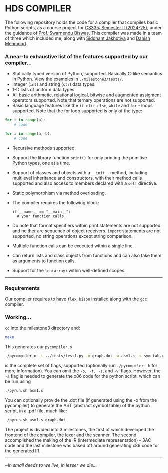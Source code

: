 # HDS COMPILER

The following repository holds the code for a compiler that compiles basic Python scripts, as a course project for [CS335: Semester II (2024-25)](https://www.cse.iitk.ac.in/users/swarnendu/courses/spring2024-cs335/), under the guidance of [Prof. Swarnendu Biswas](https://www.cse.iitk.ac.in/users/swarnendu/). This compiler was made in a team of three which included me, along with [Siddhant Jakhotiya](https://github.com/ahahahahah1) and [Danish Mehmood](https://github.com/danx069).

### A near-to exhaustive list of the features supported by our compiler...

* Statically typed version of Python, supported. Basically C-like semantics in Python. View the examples in `./milestone3/tests/`.
* Integer (`int`) and string (`str`) data types.
* 1-D lists of uniform data types.
* All basic arithmetic, relational logical, bitwise and augmented assigment operators supported. Note that ternary operations are not supported.
* Basic language features like the `if-elif-else`, `while` and `for` - loops supported. Note that the for loop supported is only of the type:

```python
for i in range(a):
	# code
```

```python
for i in range(a, b):
	# code
```

* Recursive methods supported.
* Support the library function `print()` for only printing the primitive Python types, one at a time.
* Support of classes and objects with a `__init__` method, including multilevel inheritance and constructors, with their method calls supported and also access to members declared with a `self` directive.
* Static polymorphism via method overloading.
* The compiler requires the following block:

  ```python-repl
  if __name__ == "__main__":
  	# your function calls.
  ```
* Do note that format specifiers within print statements are not supported and neither are sequence of object receivers. `import` statements are not supported, no string operations except string comparison.
* Multiple function calls can be executed within a single line.
* Can return lists and class objects from functions and can also take them as arguments to function calls.
* Support for the `len(array)` within well-defined scopes.

---



### Requirements

Our compiler requires to have `flex`, `bison` installed along with the `gcc` compiler.

### Working...

`cd` into the milestone3 directory and:

```bash
make
```

This generates our `pycompiler.o`

```bash
./pycompiler.o -i ../tests/test1.py -o graph.dot -a asm1.s -s sym_tab.csv -t tac.txt -v
```

is the complete set of flags, supported (optionally run `./pycompiler -h` for more information). You can omit the `-o, -t, -s`, and `-v `flags. However, the `-a` flag is needed to generate the x86 code for the python script, which can be run using

```bash
./pyrun.sh asm1.s
```

You can optionally provide the .dot file (if generated using the -o from the pycompiler) to generate the AST (abstract symbol table) of the python script, in a .pdf file, much like:

```bash
./pyrun.sh asm1.s graph.dot 
```




The project is divided into 3 milestones, the first of which developed the frontend of the compiler, the lexer and the scanner. The second accomplished the making of the IR (intermediate representation) - 3AC code and the last milestone was based off around generating x86 code for the generated IR.

---



~*In small deeds to we live, in lesser we die...*
